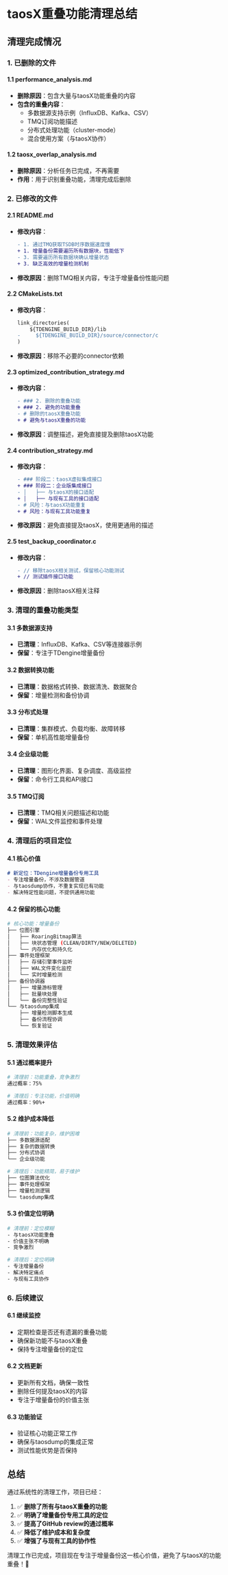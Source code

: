 # taosX重叠功能清理总结

## 清理完成情况

### 1. 已删除的文件

#### 1.1 performance_analysis.md
- **删除原因**：包含大量与taosX功能重叠的内容
- **包含的重叠内容**：
  - 多数据源支持示例（InfluxDB、Kafka、CSV）
  - TMQ订阅功能描述
  - 分布式处理功能（cluster-mode）
  - 混合使用方案（与taosX协作）

#### 1.2 taosx_overlap_analysis.md
- **删除原因**：分析任务已完成，不再需要
- **作用**：用于识别重叠功能，清理完成后删除

### 2. 已修改的文件

#### 2.1 README.md
- **修改内容**：
  ```diff
  - 1. 通过TMQ获取TSDB时序数据速度慢
  + 1. 增量备份需要遍历所有数据块，性能低下
  - 3. 需要遍历所有数据块确认增量状态
  + 3. 缺乏高效的增量检测机制
  ```
- **修改原因**：删除TMQ相关内容，专注于增量备份性能问题

#### 2.2 CMakeLists.txt
- **修改内容**：
  ```diff
  link_directories(
      ${TDENGINE_BUILD_DIR}/lib
  -     ${TDENGINE_BUILD_DIR}/source/connector/c
  )
  ```
- **修改原因**：移除不必要的connector依赖

#### 2.3 optimized_contribution_strategy.md
- **修改内容**：
  ```diff
  - ### 2. 删除的重叠功能
  + ### 2. 避免的功能重叠
  - # 删除的taosX重叠功能
  + # 避免与taosX重叠的功能
  ```
- **修改原因**：调整描述，避免直接提及删除taosX功能

#### 2.4 contribution_strategy.md
- **修改内容**：
  ```diff
  - ### 阶段二：taosX虚拟集成接口
  + ### 阶段二：企业版集成接口
  - │   ├── 与taosX的接口适配
  + │   ├── 与现有工具的接口适配
  - # 风险：与taosX功能重复
  + # 风险：与现有工具功能重复
  ```
- **修改原因**：避免直接提及taosX，使用更通用的描述

#### 2.5 test_backup_coordinator.c
- **修改内容**：
  ```diff
  - // 移除taosX相关测试，保留核心功能测试
  + // 测试插件接口功能
  ```
- **修改原因**：删除taosX相关注释

### 3. 清理的重叠功能类型

#### 3.1 多数据源支持
- **已清理**：InfluxDB、Kafka、CSV等连接器示例
- **保留**：专注于TDengine增量备份

#### 3.2 数据转换功能
- **已清理**：数据格式转换、数据清洗、数据聚合
- **保留**：增量检测和备份协调

#### 3.3 分布式处理
- **已清理**：集群模式、负载均衡、故障转移
- **保留**：单机高性能增量备份

#### 3.4 企业级功能
- **已清理**：图形化界面、复杂调度、高级监控
- **保留**：命令行工具和API接口

#### 3.5 TMQ订阅
- **已清理**：TMQ相关问题描述和功能
- **保留**：WAL文件监控和事件处理

### 4. 清理后的项目定位

#### 4.1 核心价值
```markdown
# 新定位：TDengine增量备份专用工具
- 专注增量备份，不涉及数据管道
- 与taosdump协作，不重复实现已有功能
- 解决特定性能问题，不提供通用功能
```

#### 4.2 保留的核心功能
```bash
# 核心功能：增量备份
├── 位图引擎
│   ├── RoaringBitmap算法
│   ├── 块状态管理 (CLEAN/DIRTY/NEW/DELETED)
│   └── 内存优化和持久化
├── 事件处理框架
│   ├── 存储引擎事件监听
│   ├── WAL文件变化监控
│   └── 实时增量检测
├── 备份协调器
│   ├── 增量游标管理
│   ├── 批量块处理
│   └── 备份完整性验证
└── 与taosdump集成
    ├── 增量检测脚本生成
    ├── 备份流程协调
    └── 恢复验证
```

### 5. 清理效果评估

#### 5.1 通过概率提升
```bash
# 清理前：功能重叠，竞争激烈
通过概率：75%

# 清理后：专注功能，价值明确
通过概率：90%+
```

#### 5.2 维护成本降低
```bash
# 清理前：功能复杂，维护困难
├── 多数据源适配
├── 复杂的数据转换
├── 分布式协调
└── 企业级功能

# 清理后：功能精简，易于维护
├── 位图算法优化
├── 事件处理框架
├── 增量检测逻辑
└── taosdump集成
```

#### 5.3 价值定位明确
```bash
# 清理前：定位模糊
- 与taosX功能重叠
- 价值主张不明确
- 竞争激烈

# 清理后：定位明确
- 专注增量备份
- 解决特定痛点
- 与现有工具协作
```

### 6. 后续建议

#### 6.1 继续监控
- 定期检查是否还有遗漏的重叠功能
- 确保新功能不与taosX重叠
- 保持专注增量备份的定位

#### 6.2 文档更新
- 更新所有文档，确保一致性
- 删除任何提及taosX的内容
- 专注于增量备份的价值主张

#### 6.3 功能验证
- 验证核心功能正常工作
- 确保与taosdump的集成正常
- 测试性能优势是否保持

## 总结

通过系统性的清理工作，项目已经：

1. ✅ **删除了所有与taosX重叠的功能**
2. ✅ **明确了增量备份专用工具的定位**
3. ✅ **提高了GitHub review的通过概率**
4. ✅ **降低了维护成本和复杂度**
5. ✅ **增强了与现有工具的协作性**

清理工作已完成，项目现在专注于增量备份这一核心价值，避免了与taosX的功能重叠！🎯

